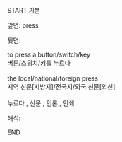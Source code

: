 START
기본

앞면:
press


뒷면:
<div>to press a button/switch/key </div><div>버튼/스위치/키를 누르다</div><div><br></div><div><div>the local/national/foreign press </div><div>지역 신문[지방지]/전국지/외국 신문[외신]</div></div><div><br></div><div>누르다 , 신문 , 언론 , 인쇄</div>


해석:
<!--ID: 1746614454483-->
END